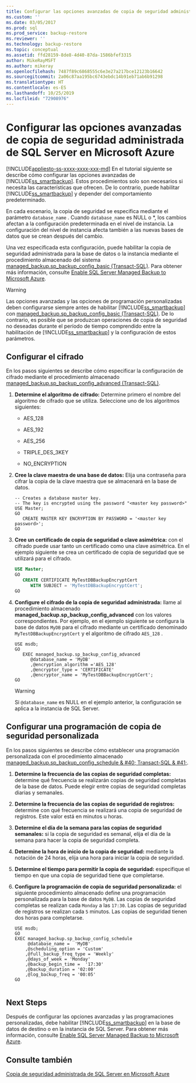 ```yaml
---
title: Configurar las opciones avanzadas de copia de seguridad administrada de SQL Server en Microsoft Azure | Microsoft Docs
ms.custom: ''
ms.date: 03/05/2017
ms.prod: sql
ms.prod_service: backup-restore
ms.reviewer: ''
ms.technology: backup-restore
ms.topic: conceptual
ms.assetid: ffd28159-8de8-4d40-87da-1586bfef3315
author: MikeRayMSFT
ms.author: mikeray
ms.openlocfilehash: 7487f89c6868555c6e3e27a217bce12123b16642
ms.sourcegitcommit: 2a06c87aa195bc6743ebdc14b91eb71ab6b91298
ms.translationtype: HT
ms.contentlocale: es-ES
ms.lasthandoff: 10/25/2019
ms.locfileid: "72908976"
---
```

# <a name="configure-advanced-options-for-sql-server-managed-backup-to-microsoft-azure"></a>Configurar las opciones avanzadas de copia de seguridad administrada de SQL Server en Microsoft Azure
[!INCLUDE[appliesto-ss-xxxx-xxxx-xxx-md](../../includes/appliesto-ss-xxxx-xxxx-xxx-md.md)]
  En el tutorial siguiente se describe cómo configurar las opciones avanzadas de [!INCLUDE[ss_smartbackup](../../includes/ss-smartbackup-md.md)]. Estos procedimientos solo son necesarios si necesita las características que ofrecen. De lo contrario, puede habilitar [!INCLUDE[ss_smartbackup](../../includes/ss-smartbackup-md.md)] y depender del comportamiento predeterminado.  
  
 En cada escenario, la copia de seguridad se especifica mediante el parámetro `database_name` . Cuando `database_name` es NULL o *, los cambios afectan a la configuración predeterminada en el nivel de instancia. La configuración del nivel de instancia afecta también a las nuevas bases de datos que se crean después del cambio.  
  
 Una vez especificada esta configuración, puede habilitar la copia de seguridad administrada para la base de datos o la instancia mediante el procedimiento almacenado del sistema [managed_backup.sp_backup_config_basic (Transact-SQL)](../../relational-databases/system-stored-procedures/managed-backup-sp-backup-config-basic-transact-sql.md). Para obtener más información, consulte [Enable SQL Server Managed Backup to Microsoft Azure](../../relational-databases/backup-restore/enable-sql-server-managed-backup-to-microsoft-azure.md).  
  
> [!WARNING]  
>  Las opciones avanzadas y las opciones de programación personalizadas deben configurarse siempre antes de habilitar [!INCLUDE[ss_smartbackup](../../includes/ss-smartbackup-md.md)] con [managed_backup.sp_backup_config_basic (Transact-SQL)](../../relational-databases/system-stored-procedures/managed-backup-sp-backup-config-basic-transact-sql.md). De lo contrario, es posible que se produzcan operaciones de copia de seguridad no deseadas durante el período de tiempo comprendido entre la habilitación de [!INCLUDE[ss_smartbackup](../../includes/ss-smartbackup-md.md)] y la configuración de estos parámetros.  
  
## <a name="configure-encryption"></a>Configurar el cifrado  
 En los pasos siguientes se describe cómo especificar la configuración de cifrado mediante el procedimiento almacenado [managed_backup.sp_backup_config_advanced &#40;Transact-SQL&#41;](../../relational-databases/system-stored-procedures/managed-backup-sp-backup-config-advanced-transact-sql.md).  

1.  **Determine el algoritmo de cifrado:** Determine primero el nombre del algoritmo de cifrado que se utiliza. Seleccione uno de los algoritmos siguientes:  
  
    -   AES_128  
  
    -   AES_192  
  
    -   AES_256  
  
    -   TRIPLE_DES_3KEY  
  
    -   NO_ENCRYPTION  
  
2.  **Cree la clave maestra de una base de datos:** Elija una contraseña para cifrar la copia de la clave maestra que se almacenará en la base de datos.  
  
    ```  
    -- Creates a database master key.  
    -- The key is encrypted using the password "<master key password>"  
    USE Master;  
    GO  
       CREATE MASTER KEY ENCRYPTION BY PASSWORD = '<master key password>';  
    GO  
    ```  
  
3.  **Cree un certificado de copia de seguridad o clave asimétrica:** con el cifrado puede usar tanto un certificado como una clave asimétrica. En el ejemplo siguiente se crea un certificado de copia de seguridad que se utilizará para el cifrado.  
  
    ```sql  
    USE Master;  
    GO  
       CREATE CERTIFICATE MyTestDBBackupEncryptCert  
          WITH SUBJECT = 'MyTestDBBackupEncryptCert';  
    GO  
    ```  
  
4.  **Configure el cifrado de la copia de seguridad administrada:** llame al procedimiento almacenado **managed_backup.sp_backup_config_advanced** con los valores correspondientes. Por ejemplo, en el ejemplo siguiente se configura la base de datos `MyDB` para el cifrado mediante un certificado denominado `MyTestDBBackupEncryptCert` y el algoritmo de cifrado `AES_128` .  
  
    ```  
    USE msdb;  
    GO  
       EXEC managed_backup.sp_backup_config_advanced  
          @database_name = 'MyDB'                
          ,@encryption_algorithm ='AES_128'  
          ,@encryptor_type = 'CERTIFICATE'  
          ,@encryptor_name = 'MyTestDBBackupEncryptCert';  
    GO  
    ```  
  
    > [!WARNING]  
    >  Si `@database_name` es NULL en el ejemplo anterior, la configuración se aplica a la instancia de SQL Server.  
  
## <a name="configure-a-custom-backup-schedule"></a>Configurar una programación de copia de seguridad personalizada  
 En los pasos siguientes se describe cómo establecer una programación personalizada con el procedimiento almacenado [managed_backup.sp_backup_config_schedule & #40; Transact-SQL & #41;](../../relational-databases/system-stored-procedures/managed-backup-sp-backup-config-schedule-transact-sql.md).  
  
1.  **Determine la frecuencia de las copias de seguridad completas:** determine qué frecuencia se realizarán copias de seguridad completas de la base de datos. Puede elegir entre copias de seguridad completas diarias y semanales.  
  
2.  **Determine la frecuencia de las copias de seguridad de registros:** determine con qué frecuencia se realizará una copia de seguridad de registros. Este valor está en minutos u horas.  
  
3.  **Determine el día de la semana para las copias de seguridad semanales:** si la copia de seguridad es semanal, elija el día de la semana para hacer la copia de seguridad completa.  
  
4.  **Determine la hora de inicio de la copia de seguridad:** mediante la notación de 24 horas, elija una hora para iniciar la copia de seguridad.  
  
5.  **Determine el tiempo para permitir la copia de seguridad:** especifique el tiempo en que una copia de seguridad tiene que completarse.  
  
6.  **Configure la programación de copia de seguridad personalizada:** el siguiente procedimiento almacenado define una programación personalizada para la base de datos `MyDB`. Las copias de seguridad completas se realizan cada `Monday` a las `17:30`. Las copias de seguridad de registros se realizan cada `5` minutos. Las copias de seguridad tienen dos horas para completarse.  
  
    ```  
    USE msdb;  
    GO  
    EXEC managed_backup.sp_backup_config_schedule   
         @database_name =  'MyDB'  
        ,@scheduling_option = 'Custom'  
        ,@full_backup_freq_type = 'Weekly'  
        ,@days_of_week = 'Monday'  
        ,@backup_begin_time =  '17:30'  
        ,@backup_duration = '02:00'  
        ,@log_backup_freq = '00:05'  
    GO  
  
    ```  
  
## <a name="next-steps"></a>Next Steps  
 Después de configurar las opciones avanzadas y las programaciones personalizadas, debe habilitar [!INCLUDE[ss_smartbackup](../../includes/ss-smartbackup-md.md)] en la base de datos de destino o en la instancia de SQL Server. Para obtener más información, consulte [Enable SQL Server Managed Backup to Microsoft Azure](../../relational-databases/backup-restore/enable-sql-server-managed-backup-to-microsoft-azure.md).  
  
## <a name="see-also"></a>Consulte también  
 [Copia de seguridad administrada de SQL Server en Microsoft Azure](../../relational-databases/backup-restore/sql-server-managed-backup-to-microsoft-azure.md)  
  
  
